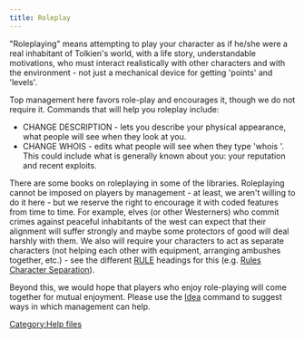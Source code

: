 ```yaml
---
title: Roleplay
---
```


"Roleplaying" means attempting to play your character as if he/she were
a real inhabitant of Tolkien's world, with a life story, understandable
motivations, who must interact realistically with other characters and
with the environment - not just a mechanical device for getting 'points'
and 'levels'.

Top management here favors role-play and encourages it, though we do not
require it. Commands that will help you roleplay include:

- CHANGE DESCRIPTION - lets you describe your physical appearance, what
  people will see when they look at you.
- CHANGE WHOIS - edits what people will see when they type 'whois
  <your name>'. This could include what is generally known about you:
  your reputation and recent exploits.

There are some books on roleplaying in some of the libraries.
Roleplaying cannot be imposed on players by management - at least, we
aren't willing to do it here - but we reserve the right to encourage it
with coded features from time to time. For example, elves (or other
Westerners) who commit crimes against peaceful inhabitants of the west
can expect that their alignment will suffer strongly and maybe some
protectors of good will deal harshly with them. We also will require
your characters to act as separate characters (not helping each other
with equipment, arranging ambushes together, etc.) - see the different
[RULE](Rules "wikilink") headings for this (e.g. [Rules Character
Separation](Rules_Character_Separation "wikilink")).

Beyond this, we would hope that players who enjoy role-playing will come
together for mutual enjoyment. Please use the [Idea](Idea "wikilink")
command to suggest ways in which management can help.

[Category:Help files](Category:Help_files "wikilink")